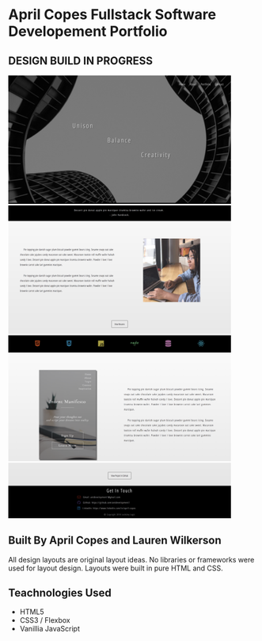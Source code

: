 # April Copes Fullstack Software Developement Portfolio
## DESIGN BUILD IN PROGRESS
<img src="readme/images/landingpic.png" width="450">
<img src="readme/images/aboutpic.png" width="450">
<img src="readme/images/portfoliopic.png" width="450">
<img src="readme/images/contactpic.png" width="450">

## Built By April Copes and Lauren Wilkerson
All design layouts are original layout ideas. No libraries or frameworks were used for layout design. Layouts were built in pure HTML and CSS.

## Teachnologies Used
- HTML5
- CSS3 / Flexbox
- Vanillia JavaScript

